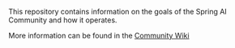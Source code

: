 This repository contains information on the goals of the Spring AI Community and how it operates.

More information can be found in the [Community Wiki](https://github.com/spring-ai-community/community/wiki)
